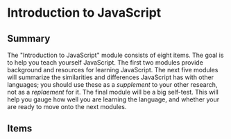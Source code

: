 # Introduction to JavaScript

## Summary

The "Introduction to JavaScript" module consists of eight items.  The goal is
to help you teach yourself JavaScript.  The first two modules provide
background and resources for learning JavaScript.  The next five modules will
summarize the similarities and differences JavaScript has with other languages;
you should use these as a *supplement* to your other research, not as a
*replaement* for it.  The final module will be a big self-test.  This will help
you gauge how well you are learning the language, and whether your are ready to
move onto the next modules.


## Items


